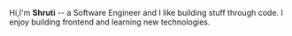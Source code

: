 Hi,I'm <b>Shruti</b> -- a Software Engineer and I like building stuff through code. I enjoy building 
                 frontend and learning new technologies.
